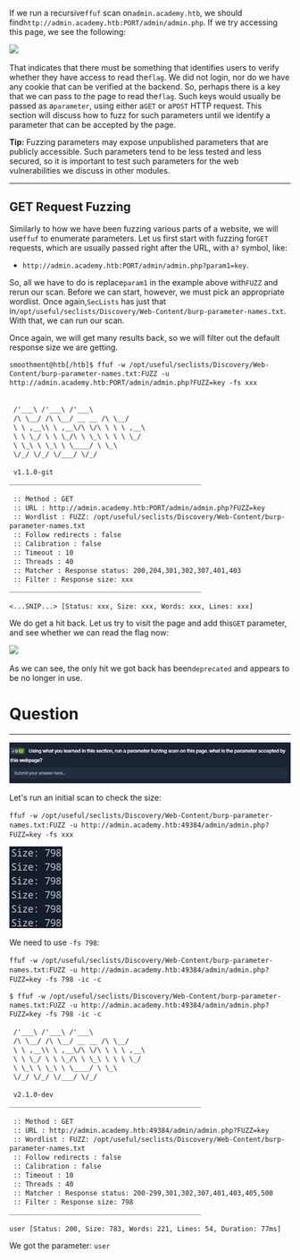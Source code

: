 ﻿---
sticker: lucide//code
---
If we run a recursive`ffuf` scan on`admin.academy.htb`, we should find`http://admin.academy.htb:PORT/admin/admin.php`. If we try accessing this page, we see the following:

 ![](https://academy.hackthebox.com/storage/modules/54/web_fnb_admin.jpg)

That indicates that there must be something that identifies users to verify whether they have access to read the`flag`. We did not login, nor do we have any cookie that can be verified at the backend. So, perhaps there is a key that we can pass to the page to read the`flag`. Such keys would usually be passed as a`parameter`, using either a`GET` or a`POST` HTTP request. This section will discuss how to fuzz for such parameters until we identify a parameter that can be accepted by the page.

**Tip:** Fuzzing parameters may expose unpublished parameters that are publicly accessible. Such parameters tend to be less tested and less secured, so it is important to test such parameters for the web vulnerabilities we discuss in other modules.

---

## GET Request Fuzzing

Similarly to how we have been fuzzing various parts of a website, we will use`ffuf` to enumerate parameters. Let us first start with fuzzing for`GET` requests, which are usually passed right after the URL, with a`?` symbol, like:

- `http://admin.academy.htb:PORT/admin/admin.php?param1=key`.

So, all we have to do is replace`param1` in the example above with`FUZZ` and rerun our scan. Before we can start, however, we must pick an appropriate wordlist. Once again,`SecLists` has just that in`/opt/useful/seclists/Discovery/Web-Content/burp-parameter-names.txt`. With that, we can run our scan.

Once again, we will get many results back, so we will filter out the default response size we are getting.

```shell-session
smoothment@htb[/htb]$ ffuf -w /opt/useful/seclists/Discovery/Web-Content/burp-parameter-names.txt:FUZZ -u http://admin.academy.htb:PORT/admin/admin.php?FUZZ=key -fs xxx


 /'___\ /'___\ /'___\ 
 /\ \__/ /\ \__/ __ __ /\ \__/ 
 \ \ ,__\\ \ ,__\/\ \/\ \ \ \ ,__\ 
 \ \ \_/ \ \ \_/\ \ \_\ \ \ \ \_/ 
 \ \_\ \ \_\ \ \____/ \ \_\ 
 \/_/ \/_/ \/___/ \/_/ 

 v1.1.0-git
________________________________________________

 :: Method : GET
 :: URL : http://admin.academy.htb:PORT/admin/admin.php?FUZZ=key
 :: Wordlist : FUZZ: /opt/useful/seclists/Discovery/Web-Content/burp-parameter-names.txt
 :: Follow redirects : false
 :: Calibration : false
 :: Timeout : 10
 :: Threads : 40
 :: Matcher : Response status: 200,204,301,302,307,401,403
 :: Filter : Response size: xxx
________________________________________________

<...SNIP...> [Status: xxx, Size: xxx, Words: xxx, Lines: xxx]
```

We do get a hit back. Let us try to visit the page and add this`GET` parameter, and see whether we can read the flag now:

 ![](https://academy.hackthebox.com/storage/modules/54/web_fnb_admin_param1.jpg)

As we can see, the only hit we got back has been`deprecated` and appears to be no longer in use.

# Question
---


![Pasted image 20250129155215.png](../../../../IMAGES/Pasted%20image%2020250129155215.png)

Let's run an initial scan to check the size:

`ffuf -w /opt/useful/seclists/Discovery/Web-Content/burp-parameter-names.txt:FUZZ -u http://admin.academy.htb:49384/admin/admin.php?FUZZ=key -fs xxx`

![Pasted image 20250129155534.png](../../../../IMAGES/Pasted%20image%2020250129155534.png)

We need to use `-fs 798`:

`ffuf -w /opt/useful/seclists/Discovery/Web-Content/burp-parameter-names.txt:FUZZ -u http://admin.academy.htb:49384/admin/admin.php?FUZZ=key -fs 798 -ic -c`

```
$ ffuf -w /opt/useful/seclists/Discovery/Web-Content/burp-parameter-names.txt:FUZZ -u http://admin.academy.htb:49384/admin/admin.php?FUZZ=key -fs 798 -ic -c

 /'___\ /'___\ /'___\ 
 /\ \__/ /\ \__/ __ __ /\ \__/ 
 \ \ ,__\\ \ ,__\/\ \/\ \ \ \ ,__\ 
 \ \ \_/ \ \ \_/\ \ \_\ \ \ \ \_/ 
 \ \_\ \ \_\ \ \____/ \ \_\ 
 \/_/ \/_/ \/___/ \/_/ 

 v2.1.0-dev
________________________________________________

 :: Method : GET
 :: URL : http://admin.academy.htb:49384/admin/admin.php?FUZZ=key
 :: Wordlist : FUZZ: /opt/useful/seclists/Discovery/Web-Content/burp-parameter-names.txt
 :: Follow redirects : false
 :: Calibration : false
 :: Timeout : 10
 :: Threads : 40
 :: Matcher : Response status: 200-299,301,302,307,401,403,405,500
 :: Filter : Response size: 798
________________________________________________

user [Status: 200, Size: 783, Words: 221, Lines: 54, Duration: 77ms]
```

We got the parameter: `user`

